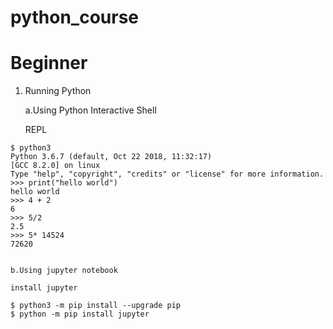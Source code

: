 # python_course
# Beginner
1. Running Python

	a.Using Python Interactive Shell
	
	REPL
  ```
  $ python3
  Python 3.6.7 (default, Oct 22 2018, 11:32:17) 
  [GCC 8.2.0] on linux
  Type "help", "copyright", "credits" or "license" for more information.
  >>> print("hello world")
  hello world
  >>> 4 + 2
  6
  >>> 5/2
  2.5
  >>> 5* 14524
  72620
	
  ```
  	b.Using jupyter notebook
	
	install jupyter
```
$ python3 -m pip install --upgrade pip
$ python -m pip install jupyter
```
